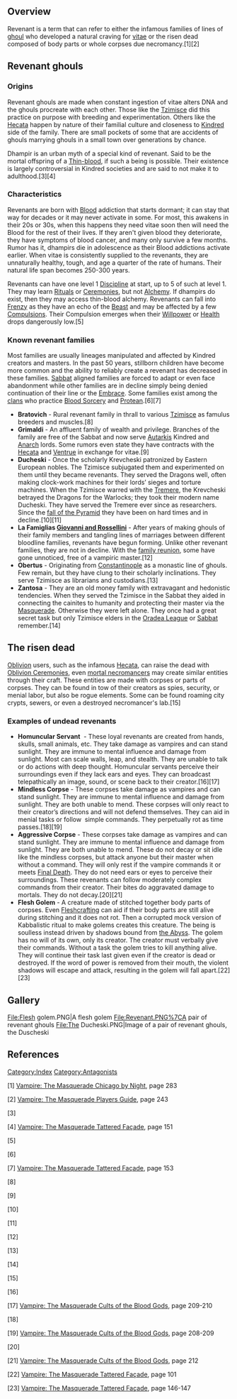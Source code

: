 ## Overview

Revenant is a term that can refer to either the infamous families of
lines of
<a href="Mortals_and_ghouls" class="wikilink" title="ghoul">ghoul</a>
who developed a natural craving for
<a href="vitae" class="wikilink" title="vitae">vitae</a> or the risen
dead composed of body parts or whole corpses due necromancy.[1][2]

## Revenant ghouls

### Origins

Revenant ghouls are made when constant ingestion of vitae alters DNA and
the ghouls procreate with each other. Those like the
<a href="Tzimisce" class="wikilink" title="Tzimisce">Tzimisce</a> did
this practice on purpose with breeding and experimentation. Others like
the <a href="Hecata" class="wikilink" title="Hecata">Hecata</a> happen
by nature of their familial culture and closeness to
<a href="Kindred" class="wikilink" title="Kindred">Kindred</a> side of
the family. There are small pockets of some that are accidents of ghouls
marrying ghouls in a small town over generations by chance.

Dhampir is an urban myth of a special kind of revenant. Said to be the
mortal offspring of a
<a href="Thin-blood" class="wikilink" title="Thin-blood">Thin-blood</a>,
if such a being is possible. Their existence is largely controversial in
Kindred societies and are said to not make it to adulthood.[3][4]

### Characteristics

Revenants are born with
<a href="Vitae" class="wikilink" title="Blood">Blood</a> addiction that
starts dormant; it can stay that way for decades or it may never
activate in some. For most, this awakens in their 20s or 30s, when this
happens they need vitae soon then will need the Blood for the rest of
their lives. If they aren't given blood they deteriorate, they have
symptoms of blood cancer, and many only survive a few months. Rumor has
it, dhampirs die in adolescence as their Blood addictions activate
earlier. When vitae is consistently supplied to the revenants, they are
unnaturally healthy, tough, and age a quarter of the rate of humans.
Their natural life span becomes 250-300 years.

Revenants can have one level 1
<a href="Disciplines" class="wikilink" title="Discipline">Discipline</a>
at start, up to 5 of such at level 1. They may learn
<a href="Blood_Sorcery_Rituals" class="wikilink"
title="Rituals">Rituals</a> or
<a href="Oblivion_Ceremonies" class="wikilink"
title="Ceremonies">Ceremonies</a>, but not
<a href="Alchemy" class="wikilink" title="Alchemy">Alchemy</a>. If
dhampirs do exist, then they may access thin-blood alchemy. Revenants
can fall into
<a href="Frenzy" class="wikilink" title="Frenzy">Frenzy</a> as they have
an echo of the <a href="Beast" class="wikilink" title="Beast">Beast</a>
and may be affected by a few <a href="Compulsion" class="wikilink"
title="Compulsions">Compulsions</a>. Their Compulsion emerges when their
<a href="Willpower" class="wikilink" title="Willpower">Willpower</a> or
<a href="Health" class="wikilink" title="Health">Health</a> drops
dangerously low.[5]

### Known revenant families

Most families are usually lineages manipulated and affected by Kindred
creators and masters. In the past 50 years, stillborn children have
become more common and the ability to reliably create a revenant has
decreased in these families.
<a href="Sabbat" class="wikilink" title="Sabbat">Sabbat</a> aligned
families are forced to adapt or even face abandonment while other
families are in decline simply being denied continuation of their line
or the <a href="Embrace" class="wikilink" title="Embrace">Embrace</a>.
Some families exist among the
<a href="clans" class="wikilink" title="clans">clans</a> who practice
<a href="Blood_Sorcery" class="wikilink" title="Blood Sorcery">Blood
Sorcery</a> and
<a href="Protean" class="wikilink" title="Protean">Protean</a>.[6][7]

- **Bratovich** - Rural revenant family in thrall to various
  <a href="Tzimisce" class="wikilink" title="Tzimisce">Tzimisce</a> as
  famulus breeders and muscles.[8]
- **Grimaldi** - An affluent family of wealth and privilege. Branches of
  the family are free of the Sabbat and now serve
  <a href="Autarkis" class="wikilink" title="Autarkis">Autarkis</a>
  Kindred and
  <a href="Anarch" class="wikilink" title="Anarch">Anarch</a> lords.
  Some rumors even state they have contracts with the
  <a href="Hecata" class="wikilink" title="Hecata">Hecata</a> and
  <a href="Ventrue" class="wikilink" title="Ventrue">Ventrue</a> in
  exchange for vitae.[9]
- **Ducheski** - Once the scholarly Krevcheski patronized by Eastern
  European nobles. The Tzimisce subjugated them and experimented on them
  until they became revenants. They served the Dragons well, often
  making clock-work machines for their lords’ sieges and torture
  machines. When the Tzimisce warred with the
  <a href="Tremere" class="wikilink" title="Tremere">Tremere</a>, the
  Krevcheski betrayed the Dragons for the Warlocks; they took their
  modern name Ducheski. They have served the Tremere ever since as
  researchers. Since the <a href="Tremere#History" class="wikilink"
  title="fall of the Pyramid">fall of the Pyramid</a> they have been on
  hard times and in decline.[10][11]
- **La Famiglias <a href="Hecata#Bloodlines" class="wikilink"
  title="Giovanni and Rossellini">Giovanni and Rossellini</a>** - After
  years of making ghouls of their family members and tangling lines of
  marriages between different bloodline families, revenants have begun
  forming. Unlike other revenant families, they are not in decline. With
  the <a href="Hecata#The_Family_Reunion" class="wikilink"
  title="family reunion">family reunion</a>, some have gone unnoticed,
  free of a vampiric master.[12]
- **Obertus** - Originating from
  <a href="Constantinople" class="wikilink"
  title="Constantinople">Constantinople</a> as a monastic line of
  ghouls. Few remain, but they have clung to their scholarly
  inclinations. They serve Tzimisce as librarians and custodians.[13]
- **Zantosa** - They are an old money family with extravagant and
  hedonistic tendencies. When they served the Tzimisce in the Sabbat
  they aided in connecting the cainites to humanity and protecting their
  master via the
  <a href="Masquerade" class="wikilink" title="Masquerade">Masquerade</a>.
  Otherwise they were left alone. They once had a great secret task but
  only Tzimisce elders in the
  <a href="Other_groups#Oradea_League" class="wikilink"
  title="Oradea League">Oradea League</a> or
  <a href="Sabbat" class="wikilink" title="Sabbat">Sabbat</a>
  remember.[14]

## The risen dead

<a href="Oblivion" class="wikilink" title="Oblivion">Oblivion</a> users,
such as the infamous
<a href="Hecata" class="wikilink" title="Hecata">Hecata</a>, can raise
the dead with <a href="Oblivion_Ceremonies" class="wikilink"
title="Oblivion Ceremonies">Oblivion Ceremonies</a>, even
<a href="Magician#Necromancer" class="wikilink"
title="mortal necromancers">mortal necromancers</a> may create similar
entities through their craft. These entities are made with corpses or
parts of corpses. They can be found in tow of their creators as spies,
security, or menial labor, but also be rogue elements. Some can be found
roaming city crypts, sewers, or even a destroyed necromancer's lab.[15]

### Examples of undead revenants

- **Homuncular Servant**  - These loyal revenants are created from
  hands, skulls, small animals, etc. They take damage as vampires and
  can stand sunlight. They are immune to mental influence and damage
  from sunlight. Most can scale walls, leap, and stealth. They are
  unable to talk or do actions with deep thought. Homuncular servants
  perceive their surroundings even if they lack ears and eyes. They can
  broadcast telepathically an image, sound, or scene back to their
  creator.[16][17]
- **Mindless Corpse** - These corpses take damage as vampires and can
  stand sunlight. They are immune to mental influence and damage from
  sunlight. They are both unable to mend. These corpses will only react
  to their creator’s directions and will not defend themselves. They can
  aid in menial tasks or follow  simple commands. They perpetually rot
  as time passes.[18][19]
- **Aggressive Corpse** - These corpses take damage as vampires and can
  stand sunlight. They are immune to mental influence and damage from
  sunlight. They are both unable to mend. These do not decay or sit idle
  like the mindless corpses, but attack anyone but their master when
  without a command. They will only rest if the vampire commands it or
  meets <a href="Final_death" class="wikilink" title="Final Death">Final
  Death</a>. They do not need ears or eyes to perceive their
  surroundings. These revenants can follow moderately complex commands
  from their creator. Their bites do aggravated damage to mortals. They
  do not decay.[20][21]
- **Flesh Golem** - A creature made of stitched together body parts of
  corpses. Even <a href="Protean#Fleshcrafting" class="wikilink"
  title="Fleshcrafting">Fleshcrafting</a> can aid if their body parts
  are still alive during stitching and it does not rot. Then a corrupted
  mock version of Kabbalistic ritual to make golems creates this
  creature. The being is soulless instead driven by shadows bound from
  <a href="the_Abyss" class="wikilink" title="the Abyss">the Abyss</a>.
  The golem has no will of its own, only its creator. The creator must
  verbally give their commands. Without a task the golem tries to kill
  anything alive. They will continue their task last given even if the
  creator is dead or destroyed. If the word of power is removed from
  their mouth, the violent shadows will escape and attack, resulting in
  the golem will fall apart.[22][23]

## Gallery

<File:Flesh> golem.PNG|A flesh golem <File:Revenant.PNG%7CA> pair of
revenant ghouls <File:The> Ducheski.PNG|Image of a pair of revenant
ghouls, the Duscheski

## References

<a href="Category:Index" class="wikilink"
title="Category:Index">Category:Index</a>
<a href="Category:Antagonists" class="wikilink"
title="Category:Antagonists">Category:Antagonists</a>

[1] <a href="Vampire:_The_Masquerade_Chicago_by_Night" class="wikilink"
title="Vampire: The Masquerade Chicago by Night">Vampire: The Masquerade
Chicago by Night</a>, page 283

[2] <a href="Vampire:_The_Masquerade_Players_Guide" class="wikilink"
title="Vampire: The Masquerade Players Guide">Vampire: The Masquerade
Players Guide</a>, page 243

[3]

[4] <a href="Vampire:_The_Masquerade_Tattered_Façade" class="wikilink"
title="Vampire: The Masquerade Tattered Façade">Vampire: The Masquerade
Tattered Façade</a>, page 151

[5]

[6]

[7] <a href="Vampire:_The_Masquerade_Tattered_Façade" class="wikilink"
title="Vampire: The Masquerade Tattered Façade">Vampire: The Masquerade
Tattered Façade</a>, page 153

[8]

[9]

[10]

[11]

[12]

[13]

[14]

[15]

[16]

[17] <a href="Vampire:_The_Masquerade_Cults_of_the_Blood_Gods"
class="wikilink"
title="Vampire: The Masquerade Cults of the Blood Gods">Vampire: The
Masquerade Cults of the Blood Gods</a>, page 209-210

[18]

[19] <a href="Vampire:_The_Masquerade_Cults_of_the_Blood_Gods"
class="wikilink"
title="Vampire: The Masquerade Cults of the Blood Gods">Vampire: The
Masquerade Cults of the Blood Gods</a>, page 208-209

[20]

[21] <a href="Vampire:_The_Masquerade_Cults_of_the_Blood_Gods"
class="wikilink"
title="Vampire: The Masquerade Cults of the Blood Gods">Vampire: The
Masquerade Cults of the Blood Gods</a>, page 212

[22] <a href="Vampire:_The_Masquerade_Tattered_Façade" class="wikilink"
title="Vampire: The Masquerade Tattered Façade">Vampire: The Masquerade
Tattered Façade</a>, page 101

[23] <a href="Vampire:_The_Masquerade_Tattered_Façade" class="wikilink"
title="Vampire: The Masquerade Tattered Façade">Vampire: The Masquerade
Tattered Façade</a>, page 146-147
